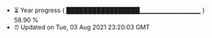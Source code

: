 - ⏳ Year progress { █████████████████▁▁▁▁▁▁▁▁▁▁▁▁▁ } 58.90 %
- ⏰ Updated on Tue, 03 Aug 2021 23:20:03 GMT

